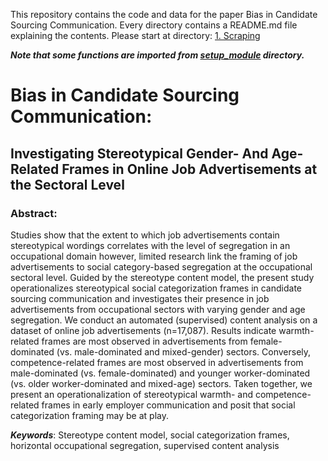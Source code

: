 This repository contains the code and data for the paper Bias in Candidate Sourcing Communication. Every directory contains a README.md file explaining the contents. Please start at directory: [1. Scraping](./1.%20Scraping/)

***Note that some functions are imported from [setup_module](./setup_module) directory.***

# Bias in Candidate Sourcing Communication:
## Investigating Stereotypical Gender- And Age-Related Frames in Online Job Advertisements at the Sectoral Level

### Abstract:

Studies show that the extent to which job advertisements contain stereotypical wordings correlates with the level of segregation in an occupational domain however, limited research link the framing of job advertisements to social category-based segregation at the occupational sectoral level. Guided by the stereotype content model, the present study operationalizes stereotypical social categorization frames in candidate sourcing communication and investigates their presence in job advertisements from occupational sectors with varying gender and age segregation. We conduct an automated (supervised) content analysis on a dataset of online job advertisements (n=17,087). Results indicate warmth-related frames are most observed in advertisements from female-dominated (vs. male-dominated and mixed-gender) sectors. Conversely, competence-related frames are most observed in advertisements from male-dominated (vs. female-dominated) and younger worker-dominated (vs. older worker-dominated and mixed-age) sectors. Taken together, we present an operationalization of stereotypical warmth- and competence-related frames in early employer communication and posit that social categorization framing may be at play.

***Keywords***: Stereotype content model, social categorization frames, horizontal occupational segregation, supervised content analysis
